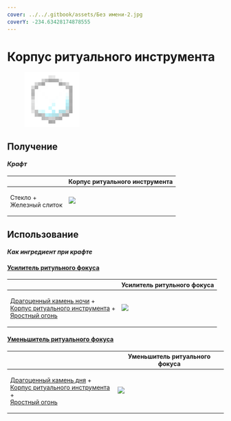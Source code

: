 ```yaml
---
cover: ../../.gitbook/assets/Без имени-2.jpg
coverY: -234.63428174878555
---
```


# Корпус ритуального инструмента

<figure><img src="../../.gitbook/assets/ritual_focus_minor_128.png" alt=""><figcaption></figcaption></figure>

## Получение

#### _Крафт_

|                                    | Корпус ритуального инструмента                      |
| ---------------------------------- | --------------------------------------------------- |
| <p>Стекло +<br>Железный слиток</p> | ![](../../.gitbook/assets/ritual\_focus\_minor.png) |

## Использование

#### _Как ингредиент при крафте_

#### [Усилитель ритульного фокуса](ritual\_focus\_greater.md)

|                                                                                                                                                                                       | Усилитель ритульного фокуса                           |
| ------------------------------------------------------------------------------------------------------------------------------------------------------------------------------------- | ----------------------------------------------------- |
| <p><a href="perk_gem_night.md">Драгоценный камень ночи</a> +<br><a href="ritual_focus_minor.md">Корпус ритуального инструмента</a> +<br><a href="fury_fire.md">Яростный огонь</a></p> | ![](../../.gitbook/assets/ritual\_focus\_greater.png) |

#### [Уменьшитель ритуального фокуса](ritual\_focus\_lesser.md)

|                                                                                                                                                                                    | Уменьшитель ритуального фокуса                       |
| ---------------------------------------------------------------------------------------------------------------------------------------------------------------------------------- | ---------------------------------------------------- |
| <p><a href="perk_gem_day.md">Драгоценный камень дня</a> +<br><a href="ritual_focus_minor.md">Корпус ритуального инструмента</a> +<br><a href="fury_fire.md">Яростный огонь</a></p> | ![](../../.gitbook/assets/ritual\_focus\_lesser.png) |
